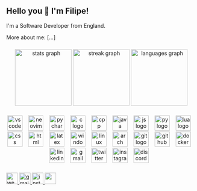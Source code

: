 ## Hello you 👋 I'm Filipe!

I'm a Software Developer from England.

More about me: [...]

###

<div align="center">
<img src="https://github-readme-stats.vercel.app/api?username=Dialexy&hide_title=false&hide_rank=false&show_icons=true&include_all_commits=true&count_private=true&disable_animations=false&theme=tokyonight&locale=en&hide_border=false" height="150" alt="stats graph"  />
  <img src="https://streak-stats.demolab.com?user=Dialexy&locale=en&mode=daily&theme=tokyonight&hide_border=false&border_radius=5" height="150" alt="streak graph"  />
  <img src="https://github-readme-stats.vercel.app/api/top-langs?username=Dialexy&locale=en&hide_title=false&layout=compact&card_width=320&langs_count=5&theme=tokyonight&hide_border=false" height="150" alt="languages graph"  />
</div>
  

###

<div align="center">
  <img src="https://skillicons.dev/icons?i=vscode" height="40" alt="vscode logo"  />
  <img width="8" />
  <img src="https://skillicons.dev/icons?i=neovim" height="40" alt="neovim logo"  />
  <img width="8" />
  <img src="https://skillicons.dev/icons?i=pycharm" height="40" alt="pycharm loo"  />
  <img width="8" />
  <img src="https://skillicons.dev/icons?i=c" height="40" alt="c logo"  />
  <img width="8" />
  <img src="https://skillicons.dev/icons?i=cpp" height="40" alt="cpp logo"  />
  <img width="8" />
  <img src="https://skillicons.dev/icons?i=java" height="40" alt="java logo"  />
  <img width="8" />
  <img src="https://skillicons.dev/icons?i=js" height="40" alt="js logo"  />
  <img width="8" />
  <img src="https://skillicons.dev/icons?i=py" height="40" alt="py logo"  />
  <img width="8" />
  <img src="https://skillicons.dev/icons?i=lua" height="40" alt="lua logo"  />
  <img width="8" />
  <img src="https://skillicons.dev/icons?i=css" height="40" alt="css logo"  />
  <img width="8" />
  <img src="https://skillicons.dev/icons?i=html" height="40" alt="html logo"  />
  <img width="8" />
  <img src="https://skillicons.dev/icons?i=latex" height="40" alt="latex logo"  />
  <img width="8" />
  <img src="https://skillicons.dev/icons?i=windows" height="40" alt="windows logo"  />
  <img width="8" />
  <img src="https://skillicons.dev/icons?i=linux" height="40" alt="linux logo"  />
  <img width="8" />
  <img src="https://skillicons.dev/icons?i=arch" height="40" alt="arch logo"  />
  <img width="8" />
  <img src="https://skillicons.dev/icons?i=git" height="40" alt="git logo"  />
  <img width="8" />
  <img src="https://skillicons.dev/icons?i=github" height="40" alt="github logo"  />
  <img width="8" />
  <img src="https://skillicons.dev/icons?i=docker" height="40" alt="docker logo"  />
  <img width="8" />
  <img src="https://skillicons.dev/icons?i=linkedin" height="40" alt="linkedin logo"  />
  <img width="8" />
  <img src="https://skillicons.dev/icons?i=gmail" height="40" alt="gmail logo"  />
  <img width="8" />
  <img src="https://skillicons.dev/icons?i=twitter" height="40" alt="twitter logo"  />
  <img width="8" />
  <img src="https://skillicons.dev/icons?i=instagram" height="40" alt="instagram logo"  />
  <img width="8" />
  <img src="https://skillicons.dev/icons?i=discord" height="40" alt="discord logo"  />
  <img width="8" />
</div>

###

<div align="left">
  <a href="Work In Progress" target="_blank">
    <img src="https://img.shields.io/static/v1?message=Website&label=&color=000000&logoColor=white&labelColor=&style=for-the-badge" height="30" alt="website link"  />
  </a>
  <a href="mailto:filiperamos212@gmial.com" target="_blank">
    <img src="https://img.shields.io/static/v1?message=Gmail&logo=gmail&label=&color=D14836&logoColor=white&labelColor=&style=for-the-badge" height="30" alt="gmail logo"  />
  </a>
  <a href="https://www.instagram.com/filipramos_/"?igsh=MXAwNjB2bW43OWc4ag==/" target="_blank">
    <img src="https://img.shields.io/static/v1?message=Instagram&logo=instagram&label=&color=E4405F&logoColor=white&labelColor=&style=for-the-badge" height="30" alt="instagram logo"  />
  </a>
  <a href="https://x.com/Dialexyyy"?igsh=MXAwNjB2bW43OWc4ag==/" target="_blank">
    <img src="https://img.shields.io/twitter/follow/:Dialexyyy" height="30" alt=""  />
  </a>
</div>

###
